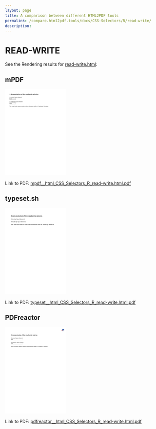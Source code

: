 ```yaml
---
layout: page
title: A comparison between different HTML2PDF tools
permalink: /compare.html2pdf.tools/docs/CSS-Selectors/R/read-write/
description: 
---
```


# READ-WRITE

See the Rendering results for [read-write.html](/html/CSS%20Selectors/R/read-write.html):

## mPDF
![](mpdf__html_CSS_Selectors_R_read-write.html.png) 

Link to PDF: [mpdf__html_CSS_Selectors_R_read-write.html.pdf](mpdf__html_CSS_Selectors_R_read-write.html.pdf)

## typeset.sh
![](typeset__html_CSS_Selectors_R_read-write.html.png) 

Link to PDF: [typeset__html_CSS_Selectors_R_read-write.html.pdf](typeset__html_CSS_Selectors_R_read-write.html.pdf)

## PDFreactor
![](pdfreactor__html_CSS_Selectors_R_read-write.html.png) 

Link to PDF: [pdfreactor__html_CSS_Selectors_R_read-write.html.pdf](pdfreactor__html_CSS_Selectors_R_read-write.html.pdf)
